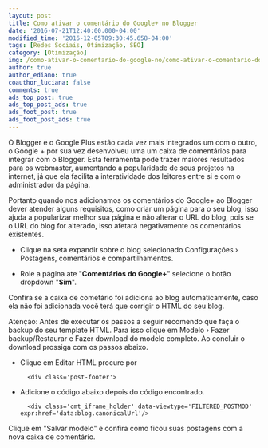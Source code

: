 ```yaml
---
layout: post
title: Como ativar o comentário do Google+ no Blogger
date: '2016-07-21T12:40:00.000-04:00'
modified_time: '2016-12-05T09:30:45.658-04:00'
tags: [Redes Sociais, Otimização, SEO]
category: [Otimização]
img: /como-ativar-o-comentario-do-google-no/como-ativar-o-comentario-do-google-no.jpg
author: true
author_ediano: true
coauthor_luciana: false
comments: true
ads_top_post: true
ads_top_post_ads: true
ads_foot_post: true
ads_foot_post_ads: true
---
```


O Blogger e o Google Plus estão cada vez mais integrados um com o outro, o Google + por sua vez desenvolveu uma um caixa de comentários para integrar com o Blogger. Esta ferramenta pode trazer maiores resultados para os webmaster, aumentando a popularidade de seus projetos na internet, já que ela facilita a interatividade dos leitores entre si e com o administrador da página.

Portanto quando nos adicionamos os comentários do Google+ ao Blogger dever atender alguns requisitos, como criar um página para o seu blog, isso ajuda a popularizar melhor sua página e não alterar o URL do blog, pois se o URL do blog for alterado, isso afetará negativamente os comentários existentes.

* Clique na seta expandir sobre o blog selecionado Configurações › Postagens, comentários e compartilhamentos.

* Role a página ate "**Comentários do Google+**" selecione o botão dropdown "**Sim**".

Confira se a caixa de cometário foi adiciona ao blog automaticamente, caso ela não foi adicionada você terá que corrigir o HTML do seu blog.

Atenção: Antes de executar os passos a seguir recomendo que faça o backup do seu template HTML. Para isso clique em Modelo › Fazer backup/Restaurar e Fazer download do modelo completo. Ao concluir o download prossiga com os passos abaixo.

* Clique em Editar HTML procure por

        <div class='post-footer'>

* Adicione o código abaixo depois do código encontrado.

        <div class='cmt_iframe_holder' data-viewtype='FILTERED_POSTMOD' expr:href='data:blog.canonicalUrl'/>

Clique em "Salvar modelo" e confira como ficou suas postagens com a nova caixa de comentário.